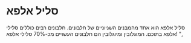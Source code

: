 # סליל אלפא

סליל אלפא הוא אחד מהמבנים השניוניים של חלבונים. חלבונים רבים כוללים סלילי אלפא
בתוכם. המוגלובין ומיוגלובין הם חלבונים העשויים מכ-70% סלילי אלפא! ",
